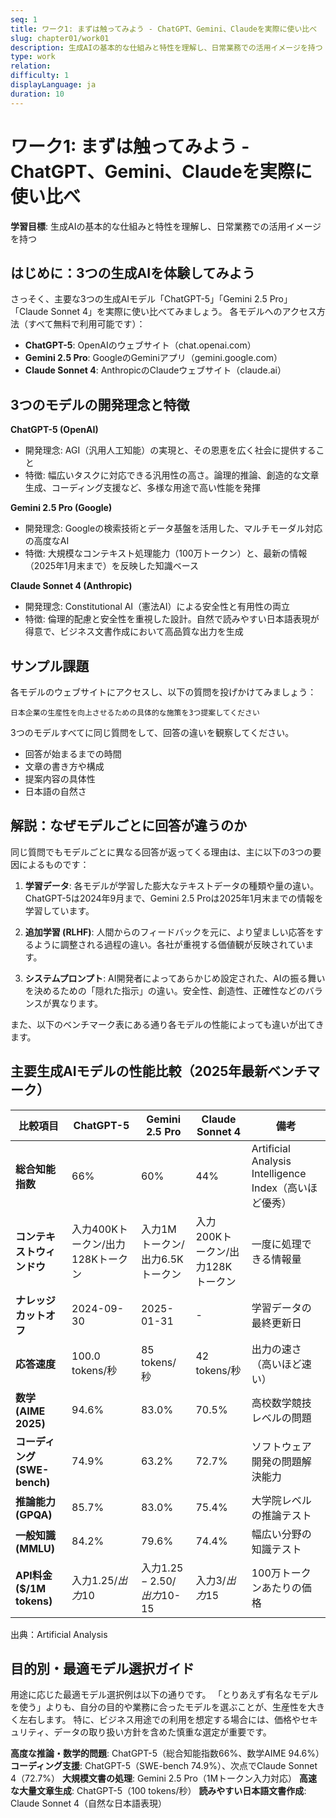 ```yaml
---
seq: 1
title: ワーク1: まずは触ってみよう - ChatGPT、Gemini、Claudeを実際に使い比べ
slug: chapter01/work01
description: 生成AIの基本的な仕組みと特性を理解し、日常業務での活用イメージを持つ
type: work
relation: 
difficulty: 1
displayLanguage: ja
duration: 10
---
```


# ワーク1: まずは触ってみよう - ChatGPT、Gemini、Claudeを実際に使い比べ

**学習目標**: 生成AIの基本的な仕組みと特性を理解し、日常業務での活用イメージを持つ

## はじめに：3つの生成AIを体験してみよう

さっそく、主要な3つの生成AIモデル「ChatGPT-5」「Gemini 2.5 Pro」「Claude Sonnet 4」を実際に使い比べてみましょう。
各モデルへのアクセス方法（すべて無料で利用可能です）：
- **ChatGPT-5**: OpenAIのウェブサイト（chat.openai.com）
- **Gemini 2.5 Pro**: GoogleのGeminiアプリ（gemini.google.com）
- **Claude Sonnet 4**: AnthropicのClaudeウェブサイト（claude.ai）

## 3つのモデルの開発理念と特徴

**ChatGPT-5 (OpenAI)**
- 開発理念: AGI（汎用人工知能）の実現と、その恩恵を広く社会に提供すること
- 特徴: 幅広いタスクに対応できる汎用性の高さ。論理的推論、創造的な文章生成、コーディング支援など、多様な用途で高い性能を発揮

**Gemini 2.5 Pro (Google)**
- 開発理念: Googleの検索技術とデータ基盤を活用した、マルチモーダル対応の高度なAI
- 特徴: 大規模なコンテキスト処理能力（100万トークン）と、最新の情報（2025年1月末まで）を反映した知識ベース

**Claude Sonnet 4 (Anthropic)**
- 開発理念: Constitutional AI（憲法AI）による安全性と有用性の両立
- 特徴: 倫理的配慮と安全性を重視した設計。自然で読みやすい日本語表現が得意で、ビジネス文書作成において高品質な出力を生成

## サンプル課題

各モデルのウェブサイトにアクセスし、以下の質問を投げかけてみましょう：
```
日本企業の生産性を向上させるための具体的な施策を3つ提案してください
```

3つのモデルすべてに同じ質問をして、回答の違いを観察してください。
- 回答が始まるまでの時間
- 文章の書き方や構成
- 提案内容の具体性
- 日本語の自然さ

## 解説：なぜモデルごとに回答が違うのか

同じ質問でもモデルごとに異なる回答が返ってくる理由は、主に以下の3つの要因によるものです：

1. **学習データ**: 各モデルが学習した膨大なテキストデータの種類や量の違い。ChatGPT-5は2024年9月まで、Gemini 2.5 Proは2025年1月末までの情報を学習しています。

2. **追加学習 (RLHF)**: 人間からのフィードバックを元に、より望ましい応答をするように調整される過程の違い。各社が重視する価値観が反映されています。

3. **システムプロンプト**: AI開発者によってあらかじめ設定された、AIの振る舞いを決めるための「隠れた指示」の違い。安全性、創造性、正確性などのバランスが異なります。

また、以下のベンチマーク表にある通り各モデルの性能によっても違いが出てきます。

## 主要生成AIモデルの性能比較（2025年最新ベンチマーク）

| 比較項目 | ChatGPT-5 | Gemini 2.5 Pro | Claude Sonnet 4 | 備考 |
|---------|-----------|----------------|-----------------|------|
| **総合知能指数** | 66% | 60% | 44% | Artificial Analysis Intelligence Index（高いほど優秀） |
| **コンテキストウィンドウ** | 入力400Kトークン/出力128Kトークン | 入力1Mトークン/出力6.5Kトークン | 入力200Kトークン/出力128Kトークン | 一度に処理できる情報量 |
| **ナレッジカットオフ** | 2024-09-30 | 2025-01-31 | - | 学習データの最終更新日 |
| **応答速度** | 100.0 tokens/秒 | 85 tokens/秒 | 42 tokens/秒 | 出力の速さ（高いほど速い） |
| **数学 (AIME 2025)** | 94.6% | 83.0% | 70.5% | 高校数学競技レベルの問題 |
| **コーディング (SWE-bench)** | 74.9% | 63.2% | 72.7% | ソフトウェア開発の問題解決能力 |
| **推論能力 (GPQA)** | 85.7% | 83.0% | 75.4% | 大学院レベルの推論テスト |
| **一般知識 (MMLU)** | 84.2% | 79.6% | 74.4% | 幅広い分野の知識テスト |
| **API料金 ($/1M tokens)** | 入力$1.25/出力$10 | 入力$1.25-2.50/出力$10-15 | 入力$3/出力$15 | 100万トークンあたりの価格 |

出典：Artificial Analysis

## 目的別・最適モデル選択ガイド

用途に応じた最適モデル選択例は以下の通りです。
「とりあえず有名なモデルを使う」よりも、自分の目的や業務に合ったモデルを選ぶことが、生産性を大きく左右します。
特に、ビジネス用途での利用を想定する場合には、価格やセキュリティ、データの取り扱い方針を含めた慎重な選定が重要です。

**高度な推論・数学的問題**: ChatGPT-5（総合知能指数66%、数学AIME 94.6%）
**コーディング支援**: ChatGPT-5（SWE-bench 74.9%）、次点でClaude Sonnet 4（72.7%）
**大規模文書の処理**: Gemini 2.5 Pro（1Mトークン入力対応）
**高速な大量文章生成**: ChatGPT-5（100 tokens/秒）
**読みやすい日本語文書作成**: Claude Sonnet 4（自然な日本語表現）